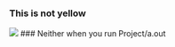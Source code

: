 ### This is not yellow
<img src=https://colourlex.com/wp-content/uploads/2021/02/naples-yellow-painted-swatch.jpg>
### Neither when you run Project/a.out
